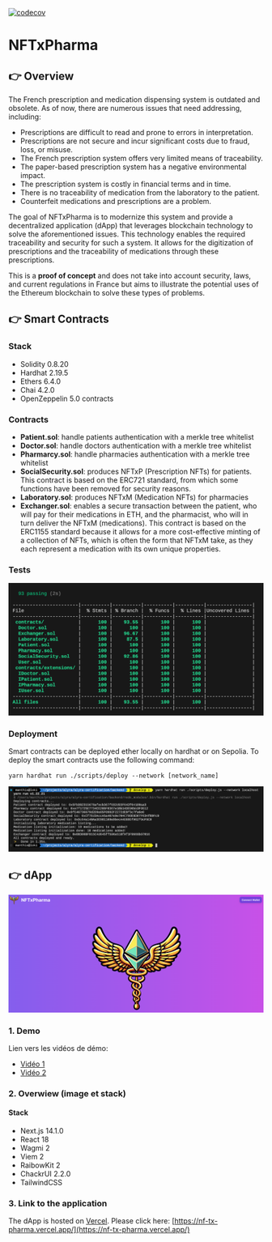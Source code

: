 [![codecov](https://codecov.io/gh/manthis/NFTxPharma/graph/badge.svg?token=2Fj6Fdj1hz)](https://codecov.io/gh/manthis/NFTxPharma)

# NFTxPharma

## :point_right: Overview

The French prescription and medication dispensing system is outdated and obsolete. As of now, there are numerous issues that need addressing, including:

-   Prescriptions are difficult to read and prone to errors in interpretation.
-   Prescriptions are not secure and incur significant costs due to fraud, loss, or misuse.
-   The French prescription system offers very limited means of traceability.
-   The paper-based prescription system has a negative environmental impact.
-   The prescription system is costly in financial terms and in time.
-   There is no traceability of medication from the laboratory to the patient.
-   Counterfeit medications and prescriptions are a problem.

The goal of NFTxPharma is to modernize this system and provide a decentralized application (dApp) that leverages blockchain technology to solve the aforementioned issues. This technology enables the required traceability and security for such a system. It allows for the digitization of prescriptions and the traceability of medications through these prescriptions.

This is a **proof of concept** and does not take into account security, laws, and current regulations in France but aims to illustrate the potential uses of the Ethereum blockchain to solve these types of problems.

## :point_right: Smart Contracts

### Stack

-   Solidity 0.8.20
-   Hardhat 2.19.5
-   Ethers 6.4.0
-   Chai 4.2.0
-   OpenZeppelin 5.0 contracts

### Contracts

-   **Patient.sol**: handle patients authentication with a merkle tree whitelist
-   **Doctor.sol**: handle doctors authentication with a merkle tree whitelist
-   **Pharmarcy.sol**: handle pharmacies authentication with a merkle tree whitelist
-   **SocialSecurity.sol**: produces NFTxP (Prescription NFTs) for patients. This contract is based on the ERC721 standard, from which some functions have been removed for security reasons.
-   **Laboratory.sol**: produces NFTxM (Medication NFTs) for pharmacies
-   **Exchanger.sol**: enables a secure transaction between the patient, who will pay for their medications in ETH, and the pharmacist, who will in turn deliver the NFTxM (medications). This contract is based on the ERC1155 standard because it allows for a more cost-effective minting of a collection of NFTs, which is often the form that NFTxM take, as they each represent a medication with its own unique properties.

### Tests

![image](./resources/tests.png)

### Deployment

Smart contracts can be deployed ether locally on hardhat or on Sepolia. To deploy the smart contracts use the following command:

```
yarn hardhat run ./scripts/deploy --network [network_name]
```

![image](./resources/deploy.png)

## :point_right: dApp

![image](./resources/app.png)

### 1. Demo

Lien vers les vidéos de démo:

-   [Vidéo 1](https://www.loom.com/share/6fade7f6f4a34e6d9077f4be76c36587)
-   [Vidéo 2](https://www.loom.com/share/40187df00c51441ab846129d9ee7eac0)

### 2. Overwiew (image et stack)

#### Stack

-   Next.js 14.1.0
-   React 18
-   Wagmi 2
-   Viem 2
-   RaibowKit 2
-   ChackrUI 2.2.0
-   TailwindCSS

### 3. Link to the application

The dApp is hosted on [Vercel](https://vercel.com/). Please click here: [https://nf-tx-pharma.vercel.app/](https://nf-tx-pharma.vercel.app/)
